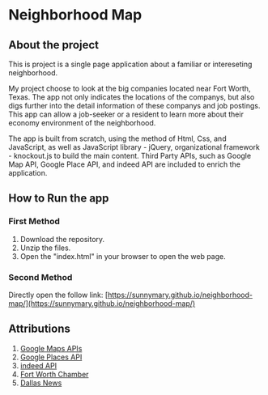 Neighborhood Map
================

About the project
-----------------
This is project is a single page application about a familiar or intereseting neighborhood.

My project choose to look at the big companies located near Fort Worth, Texas. The app not only indicates the locations of the companys, but also digs further into the detail information of these companys and job postings. This app can allow a job-seeker or a resident to learn more about their economy environment of the neighborhood.

The app is built from scratch, using the method of Html, Css, and JavaScript, as well as JavaScript library - jQuery, organizational framework - knockout.js to build the main content. Third Party APIs, such as Google Map API, Google Place API, and indeed API are included to enrich the application.



How to Run the app
------------------
### First Method
1. Download the repository.
2. Unzip the files.
3. Open the "index.html" in your browser to open the web page.
### Second Method
Directly open the follow link:
[https://sunnymary.github.io/neighborhood-map/](https://sunnymary.github.io/neighborhood-map/)

Attributions
------------
1. [Google Maps APIs](https://developers.google.com/maps/)
2. [Google Places API](https://developers.google.com/places/)
3. [indeed API](https://www.indeed.com/publisher)
4. [Fort Worth Chamber](http://www.fortworthecodev.com/fort-worth-overview/facts-figures/major-employers/)
5. [Dallas News](https://www.dallasnews.com/business/business/2016/07/15/2016-list-dallas-fort-worths-150-largest-public-companies)


